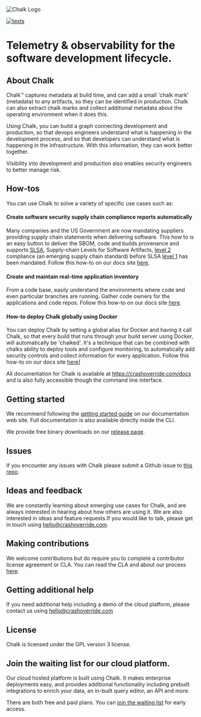![Chalk Logo](https://crashoverride.com/images/logos/chalk-logo.png)

[![tests](https://github.com/crashappsec/chalk/actions/workflows/tests.yml/badge.svg?branch=main&event=push)](https://github.com/crashappsec/chalk/actions/workflows/tests.yml?query=branch%3Amain)

# Telemetry & observability for the software development lifecycle.

## About Chalk

Chalk™ captures metadata at build time, and can add a small 'chalk mark' (metadata) to any artifacts, so they can be identified in production. Chalk can also extract chalk marks and collect additional metadata about the operating environment when it does this.

Using Chalk, you can build a graph connecting development and production, so that devops engineers understand what is happening in the development process, and so that developers can understand what is happening in the infrastructure. With this information, they can work better together.

Visibility into development and production also enables security engineers to better manage risk.

## How-tos

You can use Chalk to solve a variety of specific use cases such as:

#### Create software security supply chain compliance reports automatically

Many companies and the US Government are now mandating suppliers providing supply chain statements when delivering software. This how to is an easy button to deliver the SBOM, code and builds provenance and supports [SLSA](https://www.slsa.dev), Supply-chain Levels for Software Artifacts, [level 2](https://slsa.dev/spec/v1.0/levels) compliance (an emerging supply chain standard) before SLSA [level 1](https://slsa.dev/spec/v1.0/levels) has been mandated. Follow this how-to on our docs site [here](https://crashoverride.com/docs/how-to-guides/how-to-create-software-security-supply-chain-compliance-reports-automatically).

#### Create and maintain real-time application inventory

From a code base, easily understand the environments where code and even particular branches are running. Gather code owners for the applications and code repos. Follow this how-to on our docs site [here](https://crashoverride.com/docs/how-to-guides/how-to-create-a-real-time-application-inventory).

#### How-to deploy Chalk globally using Docker

You can deploy Chalk by setting a global alias for Docker and having it call Chalk, so that every build that runs through your build server using Docker, will automatically be 'chalked'. It's a technique that can be combined with chalks ability to deploy tools and configure monitoring, to automatically add security controls and collect information for every application. Follow this how-to on our docs site [here](https://crashoverride.com/docs/how-to-guides/how-to-deploy-chalk-globally-using-docker)]

All documentation for Chalk is available at https://crashoverride.com/docs and is also fully accessible though the command line interface.

## Getting started

We recommend following the [getting started guide](https://crashoverride.com/docs/chalk/getting-started) on our documentation web site. Full documentation is also available directly inside the CLI.

We provide free binary downloads on our [release page](https://crashoverride.com/releases).

## Issues

If you encounter any issues with Chalk please submit a Github issue to
[this repo](https://github.com/crashappsec/chalk/issues).

## Ideas and feedback

We are constantly learning about emerging use cases for Chalk, and are always interested in hearing about how others are using it. We are also interested in ideas and feature requests.If you would like to talk, please get in touch using hello@crashoverride.com.

## Making contributions

We welcome contributions but do require you to complete a contributor license agreement or CLA. You can read the CLA and about our process [here](https://crashoverride.com/docs/other/contributing).

## Getting additional help

If you need additional help including a demo of the cloud platform, please contact us using hello@crashoverride.com

## License

Chalk is licensed under the GPL version 3 license.

## Join the waiting list for our cloud platform.

Our cloud hosted platform is built using Chalk. It makes enterprise deployments easy, and provides additional functionality including prebuilt integrations to enrich your data, an in-built query editor, an API and more.

There are both free and paid plans. You can [join the waiting list](https://crashoverride.com/join-the-waiting-list) for early access.
